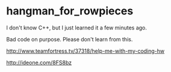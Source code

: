 # hangman_for_rowpieces
I don't know C++, but I just learned it a few minutes ago.

Bad code on purpose. Please don't learn from this.

http://www.teamfortress.tv/37318/help-me-with-my-coding-hw

http://ideone.com/8FS8bz
